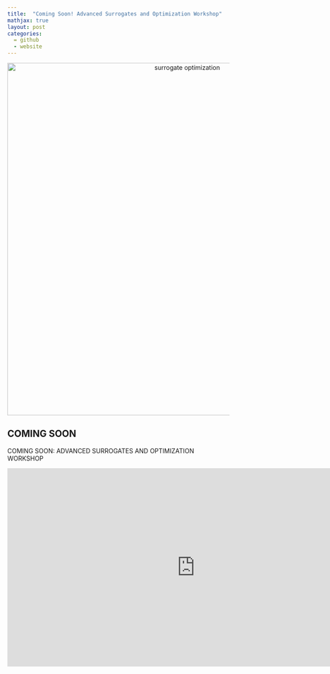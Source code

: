 ```yaml
---
title:  "Coming Soon! Advanced Surrogates and Optimization Workshop"
mathjax: true
layout: post
categories: 
  = github
  - website
---
```


<div style="text-align: center;">
  <img src="http://kodendaal.github.io/assets/surrogate_optimization_logo.png" alt="surrogate optimization" style="width: 800px; height: auto;">
</div>

## COMING SOON

COMING SOON: ADVANCED SURROGATES AND OPTIMIZATION WORKSHOP


<script
	type="module"
	src="https://gradio.s3-us-west-2.amazonaws.com/5.49.1/gradio.js"
></script>

<gradio-app src="https://kode24-usecase-3-active-learn.hf.space"></gradio-app>


<iframe
	src="https://kode24-usecase-3-active-learn.hf.space"
	frameborder="0"
	width="850"
	height="450"
></iframe>

